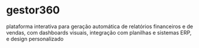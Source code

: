 # gestor360
plataforma interativa para geração automática de relatórios financeiros e de vendas, com dashboards visuais, integração com planilhas e sistemas ERP, e design personalizado
